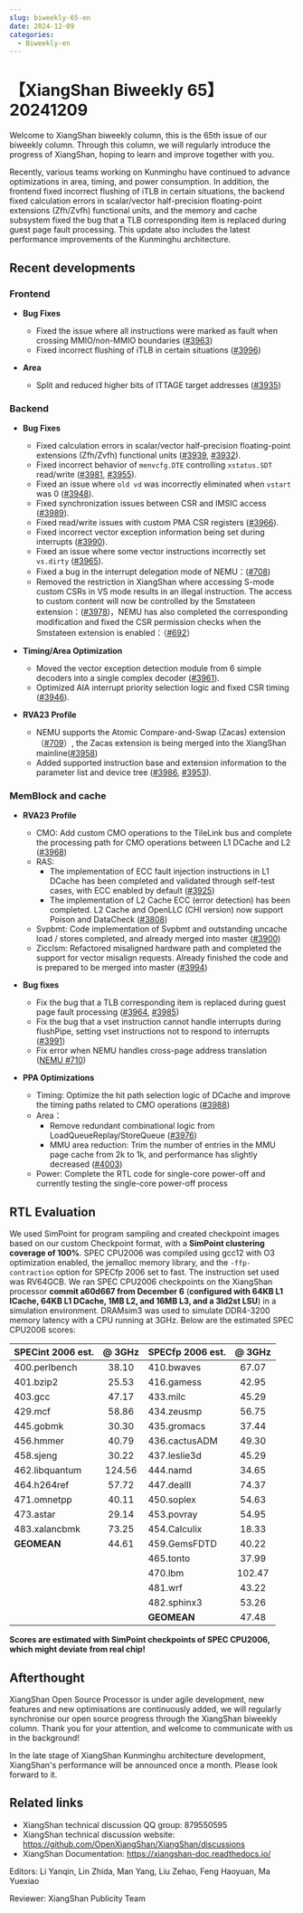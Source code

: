 ```yaml
---
slug: biweekly-65-en
date: 2024-12-09
categories:
  - Biweekly-en
---
```


# 【XiangShan Biweekly 65】20241209

Welcome to XiangShan biweekly column, this is the 65th issue of our biweekly column. Through this column, we will regularly introduce the progress of XiangShan, hoping to learn and improve together with you.

Recently, various teams working on Kunminghu have continued to advance optimizations in area, timing, and power consumption. In addition, the frontend fixed incorrect flushing of iTLB in certain situations, the backend fixed calculation errors in scalar/vector half-precision floating-point extensions (Zfh/Zvfh) functional units, and the memory and cache subsystem fixed the bug that a TLB corresponding item is replaced during guest page fault processing. This update also includes the latest performance improvements of the Kunminghu architecture.

<!-- more -->
## Recent developments

### Frontend

- **Bug Fixes**
    - Fixed the issue where all instructions were marked as fault when crossing MMIO/non-MMIO boundaries ([#3963](https://github.com/OpenXiangShan/XiangShan/pull/3963))
    - Fixed incorrect flushing of iTLB in certain situations ([#3996](https://github.com/OpenXiangShan/XiangShan/pull/3996))

- **Area**
    - Split and reduced higher bits of ITTAGE target addresses ([#3935](https://github.com/OpenXiangShan/XiangShan/pull/3935))

### Backend

- **Bug Fixes**
    - Fixed calculation errors in scalar/vector half-precision floating-point extensions (Zfh/Zvfh) functional units ([#3939](https://github.com/OpenXiangShan/XiangShan/pull/3939), [#3932](https://github.com/OpenXiangShan/XiangShan/pull/3932)).
    - Fixed incorrect behavior of `menvcfg.DTE` controlling `xstatus.SDT` read/write ([#3981](https://github.com/OpenXiangShan/XiangShan/pull/3981), [#3955](https://github.com/OpenXiangShan/XiangShan/pull/3955)).
    - Fixed an issue where `old vd` was incorrectly eliminated when `vstart` was 0 ([#3948](https://github.com/OpenXiangShan/XiangShan/pull/3948)).
    - Fixed synchronization issues between CSR and IMSIC access ([#3989](https://github.com/OpenXiangShan/XiangShan/pull/3989)).
    - Fixed read/write issues with custom PMA CSR registers ([#3966](https://github.com/OpenXiangShan/XiangShan/pull/3966)).
    - Fixed incorrect vector exception information being set during interrupts ([#3990](https://github.com/OpenXiangShan/XiangShan/pull/3990)).
    - Fixed an issue where some vector instructions incorrectly set `vs.dirty` ([#3965](https://github.com/OpenXiangShan/XiangShan/pull/3965)).
    - Fixed a bug in the interrupt delegation mode of NEMU：([#708](https://github.com/OpenXiangShan/NEMU/pull/708))
    - Removed the restriction in XiangShan where accessing S-mode custom CSRs in VS mode results in an illegal instruction. The access to custom content will now be controlled by the Smstateen extension：([#3978](https://github.com/OpenXiangShan/XiangShan/pull/3978))，NEMU has also completed the corresponding modification and fixed the CSR permission checks when the Smstateen extension is enabled：（[#692](https://github.com/OpenXiangShan/NEMU/pull/692)）

- **Timing/Area Optimization**
    - Moved the vector exception detection module from 6 simple decoders into a single complex decoder ([#3961](https://github.com/OpenXiangShan/XiangShan/pull/3961)).
    - Optimized AIA interrupt priority selection logic and fixed CSR timing ([#3946](https://github.com/OpenXiangShan/XiangShan/pull/3946)).

- **RVA23 Profile**
    - NEMU supports the Atomic Compare-and-Swap (Zacas) extension（[#709](https://github.com/OpenXiangShan/NEMU/pull/709)）, the Zacas extension is being merged into the XiangShan mainline([#3958](https://github.com/OpenXiangShan/XiangShan/pull/3958))
    - Added supported instruction base and extension information to the parameter list and device tree ([#3986](https://github.com/OpenXiangShan/XiangShan/pull/3986), [#3953](https://github.com/OpenXiangShan/XiangShan/pull/3953)).

### MemBlock and cache

- **RVA23 Profile**
  - CMO: Add custom CMO operations to the TileLink bus and complete the processing path for CMO operations between L1 DCache and L2 ([#3968](https://github.com/OpenXiangShan/XiangShan/pull/3968))
  - RAS:
    - The implementation of ECC fault injection instructions in L1 DCache has been completed and validated through self-test cases, with ECC enabled by default ([#3925](https://github.com/OpenXiangShan/XiangShan/pull/3925))
    - The implementation of L2 Cache ECC (error detection) has been completed. L2 Cache and OpenLLC (CHI version) now support Poison and DataCheck ([#3808](https://github.com/OpenXiangShan/XiangShan/pull/3808))
  - Svpbmt: Code implementation of Svpbmt and outstanding uncache load / stores completed, and already merged into master ([#3900](https://github.com/OpenXiangShan/XiangShan/pull/3900))
  - Zicclsm: Refactored misaligned hardware path and completed the support for vector misalign requests. Already finished the code and is prepared to be merged into master ([#3994](https://github.com/OpenXiangShan/XiangShan/pull/3994))

- **Bug fixes**
  - Fix the bug that a TLB corresponding item is replaced during guest page fault processing ([#3964](https://github.com/OpenXiangShan/XiangShan/pull/3964), [#3985](https://github.com/OpenXiangShan/XiangShan/pull/3985))
  - Fix the bug that a vset instruction cannot handle interrupts during flushPipe, setting vset instructions not to respond to interrupts ([#3991](https://github.com/OpenXiangShan/XiangShan/pull/3991))
  - Fix error when NEMU handles cross-page address translation ([NEMU #710](https://github.com/OpenXiangShan/NEMU/pull/710))

- **PPA Optimizations**
  - Timing: Optimize the hit path selection logic of DCache and improve the timing paths related to CMO operations ([#3988](https://github.com/OpenXiangShan/XiangShan/pull/3988))
  - Area：
    - Remove redundant combinational logic from LoadQueueReplay/StoreQueue ([#3976](https://github.com/OpenXiangShan/XiangShan/pull/3976))
    - MMU area reduction: Trim the number of entries in the MMU page cache from 2k to 1k, and performance has slightly decreased ([#4003](https://github.com/OpenXiangShan/XiangShan/pull/4003))
  - Power: Complete the RTL code for single-core power-off and currently testing the single-core power-off process

## RTL Evaluation

We used SimPoint for program sampling and created checkpoint images based on our custom Checkpoint format, with a **SimPoint clustering coverage of 100%**. SPEC CPU2006 was compiled using gcc12 with O3 optimization enabled, the jemalloc memory library, and the `-ffp-contraction` option for SPECfp 2006 set to fast. The instruction set used was RV64GCB. We ran SPEC CPU2006 checkpoints on the XiangShan processor **commit a60d667 from December 6** (**configured with 64KB L1 ICache, 64KB L1 DCache, 1MB L2, and 16MB L3, and a 3ld2st LSU**) in a simulation environment. DRAMsim3 was used to simulate DDR4-3200 memory latency with a CPU running at 3GHz. Below are the estimated SPEC CPU2006 scores:

| SPECint 2006 est. | @ 3GHz | SPECfp 2006 est.  | @ 3GHz |
| :---------------- | :----: | :---------------- | :----: |
| 400.perlbench     | 38.10  | 410.bwaves        | 67.07  |
| 401.bzip2         | 25.53  | 416.gamess        | 42.95  |
| 403.gcc           | 47.17  | 433.milc          | 45.29  |
| 429.mcf           | 58.86  | 434.zeusmp        | 56.75  |
| 445.gobmk         | 30.30  | 435.gromacs       | 37.44  |
| 456.hmmer         | 40.79  | 436.cactusADM     | 49.30  |
| 458.sjeng         | 30.22  | 437.leslie3d      | 45.29  |
| 462.libquantum    | 124.56 | 444.namd          | 34.65  |
| 464.h264ref       | 57.72  | 447.dealII        | 74.37  |
| 471.omnetpp       | 40.11  | 450.soplex        | 54.63  |
| 473.astar         | 29.14  | 453.povray        | 54.95  |
| 483.xalancbmk     | 73.25  | 454.Calculix      | 18.33  |
| **GEOMEAN**       | 44.61  | 459.GemsFDTD      | 40.22  |
|                   |        | 465.tonto         | 37.99  |
|                   |        | 470.lbm           | 102.47 |
|                   |        | 481.wrf           | 43.22  |
|                   |        | 482.sphinx3       | 53.26  |
|                   |        | **GEOMEAN**       | 47.48  |

**Scores are estimated with SimPoint checkpoints of SPEC CPU2006, which might deviate from real chip!**

## Afterthought

XiangShan Open Source Processor is under agile development, new features and new optimisations are continuously added, we will regularly synchronise our open source progress through the XiangShan biweekly column. Thank you for your attention, and welcome to communicate with us in the background!

In the late stage of XiangShan Kunminghu architecture development, XiangShan's performance will be announced once a month. Please look forward to it.

## Related links

* XiangShan technical discussion QQ group: 879550595
* XiangShan technical discussion website: https://github.com/OpenXiangShan/XiangShan/discussions
* XiangShan Documentation: https://xiangshan-doc.readthedocs.io/

Editors: Li Yanqin, Lin Zhida, Man Yang, Liu Zehao, Feng Haoyuan, Ma Yuexiao

Reviewer: XiangShan Publicity Team
